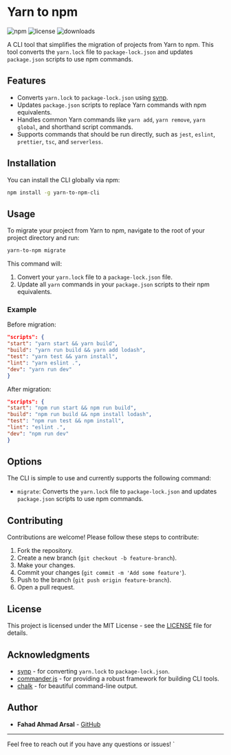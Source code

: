 # Yarn to npm

![npm](https://img.shields.io/npm/v/yarn-to-npm)
![license](https://img.shields.io/npm/l/yarn-to-npm)
![downloads](https://img.shields.io/npm/dw/yarn-to-npm)

A CLI tool that simplifies the migration of projects from Yarn to npm. This tool converts the `yarn.lock` file to `package-lock.json` and updates `package.json` scripts to use npm commands.

## Features

- Converts `yarn.lock` to `package-lock.json` using [synp](https://www.npmjs.com/package/synp).
- Updates `package.json` scripts to replace Yarn commands with npm equivalents.
- Handles common Yarn commands like `yarn add`, `yarn remove`, `yarn global`, and shorthand script commands.
- Supports commands that should be run directly, such as `jest`, `eslint`, `prettier`, `tsc`, and `serverless`.

## Installation

You can install the CLI globally via npm:

```bash
npm install -g yarn-to-npm-cli
```

## Usage

To migrate your project from Yarn to npm, navigate to the root of your project directory and run:

```bash
yarn-to-npm migrate
```

This command will:

1. Convert your `yarn.lock` file to a `package-lock.json` file.
2. Update all `yarn` commands in your `package.json` scripts to their npm equivalents.

### Example

Before migration:

```json
"scripts": {
"start": "yarn start && yarn build",
"build": "yarn run build && yarn add lodash",
"test": "yarn test && yarn install",
"lint": "yarn eslint .",
"dev": "yarn run dev"
}
```

After migration:

```json
"scripts": {
"start": "npm run start && npm run build",
"build": "npm run build && npm install lodash",
"test": "npm run test && npm install",
"lint": "eslint .",
"dev": "npm run dev"
}
```

## Options

The CLI is simple to use and currently supports the following command:

- `migrate`: Converts the `yarn.lock` file to `package-lock.json` and updates `package.json` scripts to use npm commands.

## Contributing

Contributions are welcome! Please follow these steps to contribute:

1. Fork the repository.
2. Create a new branch (`git checkout -b feature-branch`).
3. Make your changes.
4. Commit your changes (`git commit -m 'Add some feature'`).
5. Push to the branch (`git push origin feature-branch`).
6. Open a pull request.

## License

This project is licensed under the MIT License - see the [LICENSE](LICENSE) file for details.

## Acknowledgments

- [synp](https://github.com/imsnif/synp) - for converting `yarn.lock` to `package-lock.json`.
- [commander.js](https://github.com/tj/commander.js/) - for providing a robust framework for building CLI tools.
- [chalk](https://github.com/chalk/chalk) - for beautiful command-line output.

## Author

- **Fahad Ahmad Arsal** - [GitHub](https://github.com/faarsal)

---

Feel free to reach out if you have any questions or issues!
`
